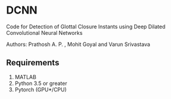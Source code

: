 # DCNN

Code for Detection of Glottal Closure Instants using Deep
Dilated Convolutional Neural Networks

Authors: Prathosh A. P. , Mohit Goyal and Varun Srivastava

## Requirements
1. MATLAB
2. Python 3.5 or greater
3. Pytorch (GPU*/CPU)
